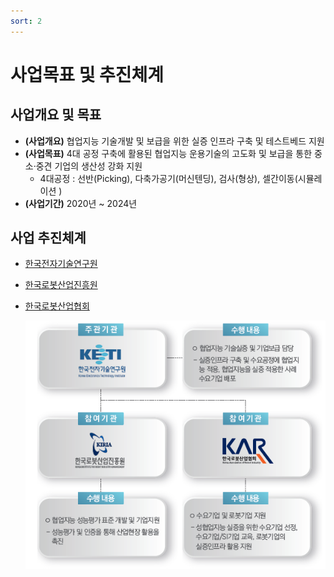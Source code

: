 ```yaml
---
sort: 2
---
```


# 사업목표 및 추진체계

## 사업개요 및 목표
-  **(사업개요)** 협업지능 기술개발 및 보급을 위한 실증 인프라 구축 및 테스트베드 지원
-  **(사업목표)** 4대 공정 구축에 활용된 협업지능 운용기술의 고도화 및 보급을 통한 중소·중견 기업의
생산성 강화 지원
    - 4대공정 : 선반(Picking), 다축가공기(머신텐딩), 검사(형상), 셀간이동(시뮬레이션 )
-  **(사업기간)** 2020년 ~ 2024년

## 사업 추진체계
- [한국전자기술연구원](https://www.keti.re.kr)
- [한국로봇산업진흥원](https://www.kiria.org/)
- [한국로봇산업협회](http://www.korearobot.or.kr/)

   ![Program-System](Program-System.png)